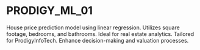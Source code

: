 # PRODIGY_ML_01
House price prediction model using linear regression. Utilizes square footage, bedrooms, and bathrooms. Ideal for real estate analytics. Tailored for ProdigyInfoTech. Enhance decision-making and valuation processes.
